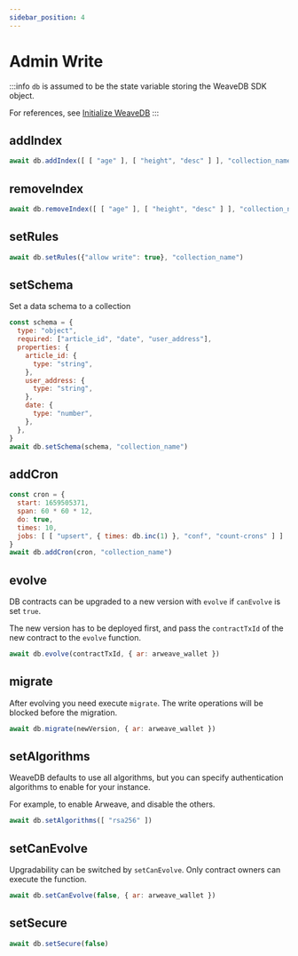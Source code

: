 ```yaml
---
sidebar_position: 4
---
```


# Admin Write

:::info
`db` is assumed to be the state variable storing the WeaveDB SDK object.

For references, see [Initialize WeaveDB](/docs/get-started#initialize-weavedb)
:::

<!-- /docs/sdk/indexes.md -->
## addIndex

```javascript
await db.addIndex([ [ "age" ], [ "height", "desc" ] ], "collection_name")
```

<!-- /docs/sdk/indexes.md -->
## removeIndex

```javascript
await db.removeIndex([ [ "age" ], [ "height", "desc" ] ], "collection_name")
```

<!-- /docs/permissions/rules.md -->
## setRules

```javascript
await db.setRules({"allow write": true}, "collection_name")
```

<!-- /docs/permissions/schemas.md -->
## setSchema

Set a data schema to a collection

```js
const schema = {
  type: "object",
  required: ["article_id", "date", "user_address"],
  properties: {
    article_id: {
      type: "string",
    },
    user_address: {
      type: "string",
    },
    date: {
      type: "number",
    },
  },
}
await db.setSchema(schema, "collection_name")
```

<!-- /docs/sdk/crons.md -->
## addCron

```js
const cron = {
  start: 1659505371,
  span: 60 * 60 * 12,
  do: true,
  times: 10,
  jobs: [ [ "upsert", { times: db.inc(1) }, "conf", "count-crons" ] ]
}
await db.addCron(cron, "collection_name")
```


<!-- ## removeCron -->

<!-- /docs/sdk/evolve.md -->
## evolve

DB contracts can be upgraded to a new version with `evolve` if `canEvolve` is set `true`.

The new version has to be deployed first, and pass the `contractTxId` of the new contract to the `evolve` function.

```js
await db.evolve(contractTxId, { ar: arweave_wallet })
```

<!-- /docs/sdk/evolve.md -->
## migrate

After evolving you need execute `migrate`. The write operations will be blocked before the migration.

```js
await db.migrate(newVersion, { ar: arweave_wallet })
```

<!-- /docs/authentication/auth.md -->
## setAlgorithms

WeaveDB defaults to use all algorithms, but you can specify authentication algorithms to enable for your instance.

For example, to enable Arweave, and disable the others.

```javascript
await db.setAlgorithms([ "rsa256" ])
```

<!-- /docs/sdk/evolve.md -->
## setCanEvolve

Upgradability can be switched by `setCanEvolve`. Only contract owners can execute the function.

```js
await db.setCanEvolve(false, { ar: arweave_wallet })
```

## setSecure

```js
await db.setSecure(false)
```

<!-- ## addOwner -->


<!-- ## removeOwner -->


<!-- ## linkContract -->


<!-- ## removeContract -->